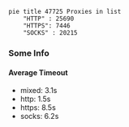 
```mermaid
pie title 47725 Proxies in list
    "HTTP" : 25690
    "HTTPS": 7446
    "SOCKS" : 20215
```

### Some Info
#### Average Timeout

- mixed: 3.1s
- http: 1.5s
- https: 8.5s
- socks: 6.2s